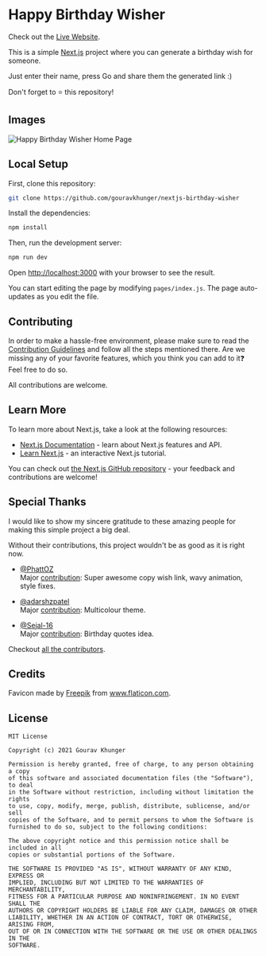 # Happy Birthday Wisher

Check out the [Live Website](https://hbdwish.ml).

This is a simple [Next.js](https://nextjs.org/) project where you can generate a birthday wish for someone.

Just enter their name, press Go and share them the generated link :)

Don't forget to ⭐️ this repository!

## Images

![Happy Birthday Wisher Home Page](https://user-images.githubusercontent.com/46792249/136275729-454a4475-18fc-4b41-af98-dbf781778b9e.png)

## Local Setup

First, clone this repository:

```bash
git clone https://github.com/gouravkhunger/nextjs-birthday-wisher
```

Install the dependencies:

```bash
npm install
```

Then, run the development server:

```bash
npm run dev
```

Open [http://localhost:3000](http://localhost:3000) with your browser to see the result.

You can start editing the page by modifying `pages/index.js`. The page auto-updates as you edit the file.

## Contributing
In order to make a hassle-free environment, please make sure to read the [Contribution Guidelines](CONTRIBUTING.md) and follow all the steps mentioned there.
Are we missing any of your favorite features, which you think you can add to it❓ Feel free to do so. <br />

All contributions are welcome.

## Learn More

To learn more about Next.js, take a look at the following resources:

- [Next.js Documentation](https://nextjs.org/docs) - learn about Next.js features and API.
- [Learn Next.js](https://nextjs.org/learn) - an interactive Next.js tutorial.

You can check out [the Next.js GitHub repository](https://github.com/vercel/next.js/) - your feedback and contributions are welcome!

## Special Thanks

I would like to show my sincere gratitude to these amazing people for making this simple project a big deal. 

Without their contributions, this project wouldn't be as good as it is right now.

- [@PhattOZ](https://github.com/PhattOZ) <br />
    Major [contribution](https://github.com/gouravkhunger/nextjs-birthday-wish/commits?author=PhattOZ): Super awesome copy wish link, wavy animation, style fixes.

- [@adarshzpatel](https://github.com/adarshzpatel) <br />
    Major [contribution](https://github.com/gouravkhunger/nextjs-birthday-wish/commits?author=adarshzpatel): Multicolour theme.

- [@Sejal-16](https://github.com/Sejal-16) <br />
    Major [contribution](https://github.com/gouravkhunger/nextjs-birthday-wish/commits?author=Sejal-16): Birthday quotes idea.

Checkout [all the contributors](https://github.com/gouravkhunger/nextjs-birthday-wish/graphs/contributors).

## Credits

<div>Favicon made by <a href="https://www.freepik.com" title="Freepik">Freepik</a> from <a href="https://www.flaticon.com/" title="Flaticon">www.flaticon.com</a>.</div>

## License

```
MIT License

Copyright (c) 2021 Gourav Khunger

Permission is hereby granted, free of charge, to any person obtaining a copy
of this software and associated documentation files (the "Software"), to deal
in the Software without restriction, including without limitation the rights
to use, copy, modify, merge, publish, distribute, sublicense, and/or sell
copies of the Software, and to permit persons to whom the Software is
furnished to do so, subject to the following conditions:

The above copyright notice and this permission notice shall be included in all
copies or substantial portions of the Software.

THE SOFTWARE IS PROVIDED "AS IS", WITHOUT WARRANTY OF ANY KIND, EXPRESS OR
IMPLIED, INCLUDING BUT NOT LIMITED TO THE WARRANTIES OF MERCHANTABILITY,
FITNESS FOR A PARTICULAR PURPOSE AND NONINFRINGEMENT. IN NO EVENT SHALL THE
AUTHORS OR COPYRIGHT HOLDERS BE LIABLE FOR ANY CLAIM, DAMAGES OR OTHER
LIABILITY, WHETHER IN AN ACTION OF CONTRACT, TORT OR OTHERWISE, ARISING FROM,
OUT OF OR IN CONNECTION WITH THE SOFTWARE OR THE USE OR OTHER DEALINGS IN THE
SOFTWARE.
```
